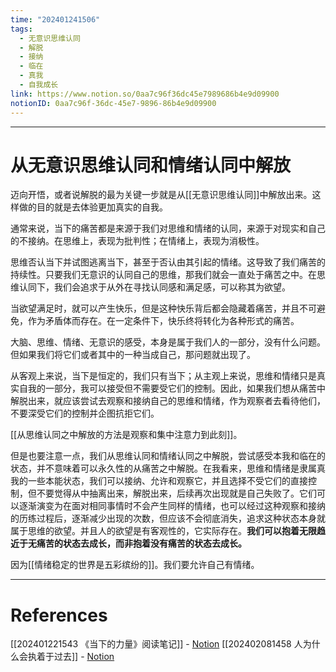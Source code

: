 ```yaml
---
time: "202401241506"
tags:
  - 无意识思维认同
  - 解脱
  - 接纳
  - 临在
  - 真我
  - 自我成长
link: https://www.notion.so/0aa7c96f36dc45e7989686b4e9d09900
notionID: 0aa7c96f-36dc-45e7-9896-86b4e9d09900
---
```


--- 
# 从无意识思维认同和情绪认同中解放

迈向开悟，或者说解脱的最为关键一步就是从[[无意识思维认同]]中解放出来。这样做的目的就是去体验更加真实的自我。

通常来说，当下的痛苦都是来源于我们对思维和情绪的认同，来源于对现实和自己的不接纳。在思维上，表现为批判性；在情绪上，表现为消极性。

思维否认当下并试图逃离当下，甚至于否认由其引起的情绪。这导致了我们痛苦的持续性。只要我们无意识的认同自己的思维，那我们就会一直处于痛苦之中。在思维认同下，我们会追求于从外在寻找认同感和满足感，可以称其为欲望。

当欲望满足时，就可以产生快乐，但是这种快乐背后都会隐藏着痛苦，并且不可避免，作为矛盾体而存在。在一定条件下，快乐终将转化为各种形式的痛苦。

大脑、思维、情绪、无意识的感受，本身是属于我们人的一部分，没有什么问题。但如果我们将它们或者其中的一种当成自己，那问题就出现了。

从客观上来说，当下是恒定的，我们只有当下；从主观上来说，思维和情绪只是真实自我的一部分，我可以接受但不需要受它们的控制。因此，如果我们想从痛苦中解脱出来，就应该尝试去观察和接纳自己的思维和情绪，作为观察者去看待他们，不要深受它们的控制并企图抗拒它们。

[[从思维认同之中解放的方法是观察和集中注意力到此刻]]。

但是也要注意一点，我们从思维认同和情绪认同之中解脱，尝试感受本我和临在的状态，并不意味着可以永久性的从痛苦之中解脱。在我看来，思维和情绪是隶属真我的一些本能状态，我们可以接纳、允许和观察它，并且选择不受它们的直接控制，但不要觉得从中抽离出来，解脱出来，后续再次出现就是自己失败了。它们可以逐渐演变为在面对相同事情时不会产生同样的情绪，也可以经过这种观察和接纳的历练过程后，逐渐减少出现的次数，但应该不会彻底消失，追求这种状态本身就属于思维的欲望。并且人的欲望是有客观性的，它实际存在。**我们可以抱着无限趋近于无痛苦的状态去成长，而非抱着没有痛苦的状态去成长。**

因为[[情绪稳定的世界是五彩缤纷的]]。我们要允许自己有情绪。

---
# References

[[202401221543 《当下的力量》阅读笔记]] - [Notion](https://www.notion.so/202401221543-e239692273634b2eb699dd6eb824d8fb?pvs=4)
[[202402081458 人为什么会执着于过去]] - [Notion]()